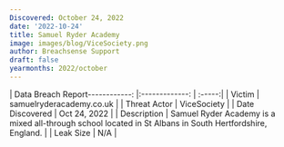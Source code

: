 ```yaml
---
Discovered: October 24, 2022
date: '2022-10-24'
title: Samuel Ryder Academy
image: images/blog/ViceSociety.png
author: Breachsense Support
draft: false
yearmonths: 2022/october
---
```


| Data Breach Report------------:     |:-------------:    | :-----:|
| Victim      | samuelryderacademy.co.uk      | 
| Threat Actor      | ViceSociety      | 
| Date Discovered      | Oct 24, 2022      | 
| Description      | Samuel Ryder Academy is a mixed all-through school located in St Albans in South Hertfordshire, England.      | 
| Leak Size      | N/A      | 

